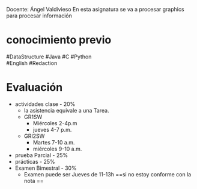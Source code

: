 Docente: Ángel Valdivieso
En esta asignatura se va a procesar graphics para procesar información 
# conocimiento previo
#DataStructure 
#Java  #C   #Python  
#English
#Redaction 
# Evaluación 
- actividades clase - 20%
	- la asistencia equivale a una Tarea. 
	- GR1SW
		- Miércoles 2-4p.m
		- jueves 4-7 p.m. 
	- GRI2SW
		- Martes 7-10 a.m.
		- miércoles 9-10 a.m.
- prueba Parcial - 25%
- prácticas - 25%
- Examen Bimestral - 30%
	- Examen puede ser Jueves de 11-13h
==si no estoy conforme con la nota ==
